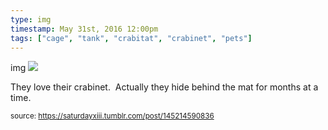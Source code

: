 ```yaml
---
type: img
timestamp: May 31st, 2016 12:00pm
tags: ["cage", "tank", "crabitat", "crabinet", "pets"]
---
```

img
<img src="https://saturdayxiii.github.io/media/145214590836.jpg"/>

They love their crabinet.  Actually they hide behind the mat for months at a time.
 
      
      
      
      
      
  
<small>source: https://saturdayxiii.tumblr.com/post/145214590836</small>